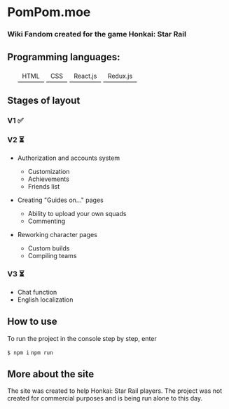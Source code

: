 # PomPom.moe

### Wiki Fandom created for the game Honkai: Star Rail

## Programming languages:

<ul style="list-style: none; display: flex; gap: 5px;">
    <li style="padding: 5px 10px; border-bottom: 1px black solid;">HTML</li>
    <li style="padding: 5px 10px; border-bottom: 1px black solid;">CSS</li>
    <li style="padding: 5px 10px; border-bottom: 1px black solid;">React.js</li>
    <li style="padding: 5px 10px; border-bottom: 1px black solid;">Redux.js</li>
</ul>

## Stages of layout

### V1 ✅

### V2 ⏳

- Authorization and accounts system
  - Customization
  - Achievements
  - Friends list

- Creating "Guides on..." pages
  - Ability to upload your own squads
  - Commenting

- Reworking character pages
  - Custom builds
  - Compiling teams

### V3 ⏳

- Chat function
- English localization

## How to use

To run the project in the console step by step, enter

`$ npm i`
`npm run`

## More about the site

The site was created to help Honkai: Star Rail players. The project was not created for commercial purposes and is being run alone to this day.